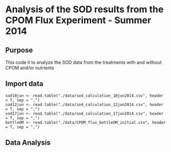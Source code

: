 # Analysis of the SOD results from the CPOM Flux Experiment - Summer 2014

## Purpose

This code it to analyze the SOD data from the treatments with and without CPOM and/or nutrients

## Import data

    sod10jun <- read.table("./data/sod_calculation_10jun2014.csv", header = T, sep = ",")
    sod12jun <- read.table("./data/sod_calculation_12jun2014.csv", header = T, sep = ",")
    sod17jun <- read.table("./data/sod_calculation_17jun2014.csv", header = T, sep = ",")
    bottleOM <- read.table("./data/CPOM_flux_bottleOM_initial.csv", header = T, sep = ",")

## Data Analysis

